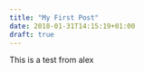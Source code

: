 ```yaml
---
title: "My First Post"
date: 2018-01-31T14:15:19+01:00
draft: true
---
```


This is a test from alex